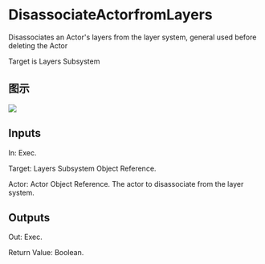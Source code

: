 # DisassociateActorfromLayers

Disassociates an Actor's layers from the layer system, general used before deleting the Actor

Target is Layers Subsystem

## 图示

![]($-20221218-19374304.png)

## Inputs

In: Exec.

Target: Layers Subsystem Object Reference.

Actor: Actor Object Reference. The actor to disassociate from the layer system.  

## Outputs

Out: Exec.

Return Value: Boolean.

